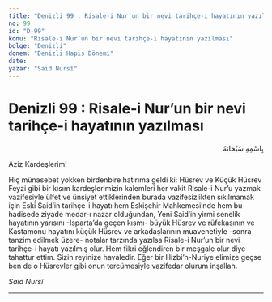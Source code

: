 ```yaml
---
title: "Denizli 99 : Risale-i Nur’un bir nevi tarihçe-i hayatının yazılması"
no: 99
id: "D-99"
konu: "Risale-i Nur’un bir nevi tarihçe-i hayatının yazılması"
bolge: "Denizli"
donem: "Denizli Hapis Dönemi"
date: 
yazar: "Said Nursî"
---
```


# Denizli 99 : Risale-i Nur’un bir nevi tarihçe-i hayatının yazılması

<p class="arabic" dir="rtl" title="Meal: “Her türlü noksan sıfatlardan yüce olan Allah’ın adıyla.”">بِاسْمِهِ سُبْحَانَهُ</p>

Aziz Kardeşlerim!

Hiç münasebet yokken birdenbire hatırıma geldi ki: Hüsrev ve Küçük Hüsrev Feyzi gibi bir kısım kardeşlerimizin kalemleri her vakit Risale-i Nur’u yazmak vazifesiyle ülfet ve ünsiyet ettiklerinden burada vazifesizlikten sıkılmamak için Eski Said’in tarihçe-i hayatı hem Eskişehir Mahkemesi’nde hem bu hadisede ziyade medar-ı nazar olduğundan, Yeni Said’in yirmi senelik hayatının yarısını -Isparta’da geçen kısmı- büyük Hüsrev ve rüfekasının ve Kastamonu hayatını küçük Hüsrev ve arkadaşlarının muavenetiyle -sonra tanzim edilmek üzere- notalar tarzında yazılsa Risale-i Nur’un bir nevi tarihçe-i hayatı yazılmış olur. Hem fikri eğlendiren bir meşgale olur diye tahattur ettim. Sizin reyinize havaledir. Eğer bir Hizbi’n-Nuriye elimize geçse ben de o Hüsrevler gibi onun tercümesiyle vazifedar olurum inşallah.

*Said Nursî*

***
